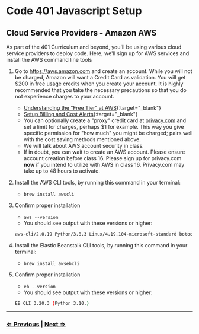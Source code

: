 # Code 401 Javascript Setup

## Cloud Service Providers - Amazon AWS

As part of the 401 Curriculum and beyond, you'll be using various cloud service providers to deploy code. Here, we'll sign up for AWS services and install the AWS command line tools

1. Go to <https://aws.amazon.com> and create an account. While you will not be charged, Amazon will want a Credit Card as validation. You will get $200 in free usage credits when you create your account.  It is highly recommended that you take the necessary precautions so that you do not experience charges to your account.
   - [Understanding the "Free Tier" at AWS](https://aws.amazon.com/getting-started/hands-on/control-your-costs-free-tier-budgets){:target="_blank"}
   - [Setup Billing and Cost Alerts](https://www.codefellows.org/blog/aws-without-breaking-the-bank){:target="_blank"}
   - You can optionally create a "proxy" credit card at [privacy.com](https://privacy.com) and set a limit for charges, perhaps $1 for example.  This way you give specific permission for "how much" you might be charged; pairs well with the cost saving methods mentioned above.    
    - We will talk about AWS account security in class.  
    - If in doubt, you can wait to create an AWS account. Please ensure account creation before class 16.  Please sign up for privacy.com **now** if you intend to utilize with AWS in class 16.  Privacy.com may take up to 48 hours to activate.

1. Install the AWS CLI tools, by running this command in your terminal:
   - `brew install awscli`
1. Confirm proper installation
   - `aws --version`
   - You should see output with these versions or higher:

   ```bash
   aws-cli/2.0.19 Python/3.8.3 Linux/4.19.104-microsoft-standard botocore/2.0.0dev23
   ```

1. Install the Elastic Beanstalk CLI tools, by running this command in your terminal:
   - `brew install awsebcli`
1. Confirm proper installation
   - `eb --version`
   - You should see output with these versions or higher:

   ```bash
   EB CLI 3.20.3 (Python 3.10.)
   ```

---

### [⇐ Previous](./1-httpie.md) | [Next ⇒](./3-postgres.md)
